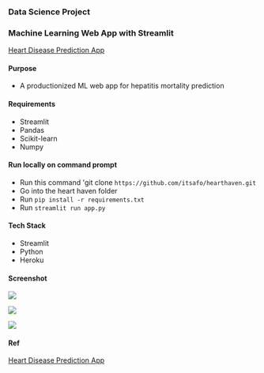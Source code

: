 ### Data Science Project
### Machine Learning Web App with Streamlit
[Heart Disease Prediction App](https://hearthaven.herokuapp.com)


#### Purpose
+ A productionized ML web app for hepatitis mortality prediction


#### Requirements
+ Streamlit
+ Pandas
+ Scikit-learn
+ Numpy


#### Run locally on command prompt
+ Run this command 'git clone `https://github.com/itsafo/hearthaven.git`
+ Go into the heart haven folder
+ Run `pip install -r requirements.txt` 
+ Run `streamlit run app.py` 

#### Tech Stack
+ Streamlit
+ Python
+ Heroku

#### Screenshot
![](images/ml_streamlit_app01.png)



![](images/ml_streamlit_app02.png)



![](images/ml_streamlit_app03.png)




#### Ref
<a href="https://hearthaven.herokuapp.com" target="_blank">Heart Disease Prediction App</a>

